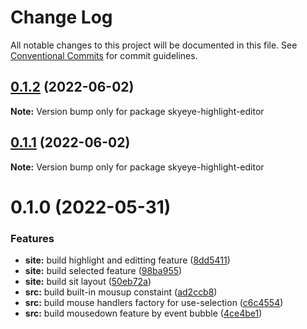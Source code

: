 # Change Log

All notable changes to this project will be documented in this file.
See [Conventional Commits](https://conventionalcommits.org) for commit guidelines.

## [0.1.2](https://github.com-handshakes/scoutAsia/SkyEye-Highlight-Editor/compare/skyeye-highlight-editor@0.1.1...skyeye-highlight-editor@0.1.2) (2022-06-02)

**Note:** Version bump only for package skyeye-highlight-editor

## [0.1.1](https://github.com-handshakes/scoutAsia/SkyEye-Highlight-Editor/compare/skyeye-highlight-editor@0.1.0...skyeye-highlight-editor@0.1.1) (2022-06-02)

**Note:** Version bump only for package skyeye-highlight-editor

# 0.1.0 (2022-05-31)

### Features

- **site:** build highlight and editting feature ([8dd5411](https://github.com-handshakes/scoutAsia/SkyEye-Highlight-Editor/commit/8dd5411d7a22853abe7c9a37c7f4ccd0b21dabad))
- **site:** build selected feature ([98ba955](https://github.com-handshakes/scoutAsia/SkyEye-Highlight-Editor/commit/98ba955e8395d1dd14407f707287e9f70b69999b))
- **site:** build sit layout ([50eb72a](https://github.com-handshakes/scoutAsia/SkyEye-Highlight-Editor/commit/50eb72a244828d757d7bcdf0ff71449298d058c8))
- **src:** build built-in mousup constaint ([ad2ccb8](https://github.com-handshakes/scoutAsia/SkyEye-Highlight-Editor/commit/ad2ccb8879b92394aa1b2d3f2e01225fa9468bc4))
- **src:** build mouse handlers factory for use-selection ([c6c4554](https://github.com-handshakes/scoutAsia/SkyEye-Highlight-Editor/commit/c6c45545b886d5c3799ae63e5d94ebf40477eaed))
- **src:** build mousedown feature by event bubble ([4ce4be1](https://github.com-handshakes/scoutAsia/SkyEye-Highlight-Editor/commit/4ce4be12463862e3569eca3b97e6677e4ea2b7f9))
